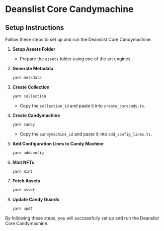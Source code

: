 # Deanslist Core Candymachine

## Setup Instructions

Follow these steps to set up and run the Deanslist Core Candymachine:

1. **Setup Assets Folder**
   - Prepare the `assets` folder using one of the art engines.

2. **Generate Metadata**
   ```sh
   yarn metadata
   ```

3. **Create Collection**
   ```sh
   yarn collection
   ```
   - Copy the `collection_id` and paste it into `create_corecady.ts`.

4. **Create Candymachine**
   ```sh
   yarn candy
   ```
   - Copy the `candymachine_id` and paste it into `add_config_lines.ts`.

5. **Add Configuration Lines to Candy Machine**
   ```sh
   yarn addconfig
   ```

6. **Mint NFTs**
   ```sh
   yarn mint
   ```

7. **Fetch Assets**
   ```sh
   yarn asset
   ```

8. **Update Candy Guards**
   ```sh
   yarn updt
   ```

By following these steps, you will successfully set up and run the Deanslist Core Candymachine.